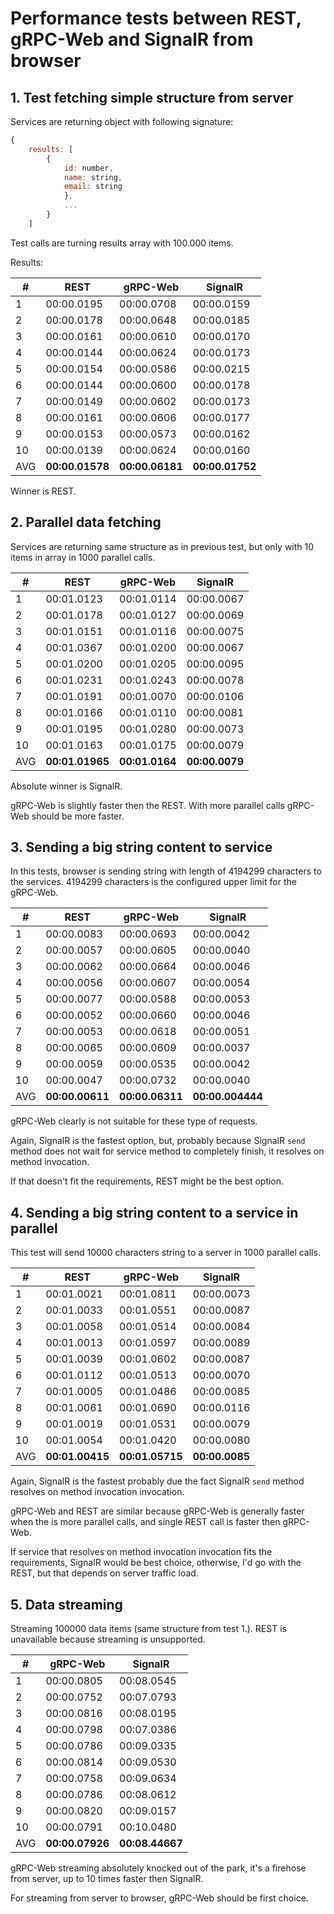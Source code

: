 # Performance tests between REST, gRPC-Web and SignalR from browser

## 1. Test fetching simple structure from server

Services are returning object with following signature: 

```javascript
{
    results: [
        {
            id: number, 
            name: string, 
            email: string
            }, 
            ...
        }
    ]
```

Test calls are turning results array with 100.000 items.

Results:

|#|REST|gRPC-Web|SignalR|
|---|---|---|---|
| 1 | 00:00.0195 | 00:00.0708 | 00:00.0159 |
| 2 | 00:00.0178 | 00:00.0648 | 00:00.0185 |
| 3 | 00:00.0161 | 00:00.0610 | 00:00.0170 |
| 4 | 00:00.0144 | 00:00.0624 | 00:00.0173 |
| 5 | 00:00.0154 | 00:00.0586 | 00:00.0215 |
| 6 | 00:00.0144 | 00:00.0600 | 00:00.0178 |
| 7 | 00:00.0149 | 00:00.0602 | 00:00.0173 |
| 8 | 00:00.0161 | 00:00.0606 | 00:00.0177 |
| 9 | 00:00.0153 | 00:00.0573 | 00:00.0162 |
| 10 | 00:00.0139 | 00:00.0624 | 00:00.0160 |
| AVG | **00:00.01578** | **00:00.06181** | **00:00.01752** |

Winner is REST.

## 2. Parallel data fetching

Services are returning same structure as in previous test, but only with 10 items in array in 1000 parallel calls.

|#|REST|gRPC-Web|SignalR|
|---|---|---|---|
| 1 | 00:01.0123 | 00:01.0114 | 00:00.0067 |
| 2 | 00:01.0178 | 00:01.0127 | 00:00.0069 |
| 3 | 00:01.0151 | 00:01.0116 | 00:00.0075 |
| 4 | 00:01.0367 | 00:01.0200 | 00:00.0067 |
| 5 | 00:01.0200 | 00:01.0205 | 00:00.0095 |
| 6 | 00:01.0231 | 00:01.0243 | 00:00.0078 |
| 7 | 00:01.0191 | 00:01.0070 | 00:00.0106 |
| 8 | 00:01.0166 | 00:01.0110 | 00:00.0081 |
| 9 | 00:01.0195 | 00:01.0280 | 00:00.0073 |
| 10 | 00:01.0163 | 00:01.0175 | 00:00.0079 |
| AVG | **00:01.01965** | **00:01.0164** | **00:00.0079** |

Absolute winner is SignalR.

gRPC-Web is slightly faster then the REST. With more parallel calls gRPC-Web should be more faster.

## 3. Sending a big string content to service

In this tests, browser is sending string with length of 4194299 characters to the services. 4194299 characters is the configured upper limit for the gRPC-Web.

|#|REST|gRPC-Web|SignalR|
|---|---|---|---|
| 1 | 00:00.0083 | 00:00.0693 | 00:00.0042 |
| 2 | 00:00.0057 | 00:00.0605 | 00:00.0040 |
| 3 | 00:00.0062 | 00:00.0664 | 00:00.0046 |
| 4 | 00:00.0056 | 00:00.0607 | 00:00.0054 |
| 5 | 00:00.0077 | 00:00.0588 | 00:00.0053 |
| 6 | 00:00.0052 | 00:00.0660 | 00:00.0046 |
| 7 | 00:00.0053 | 00:00.0618 | 00:00.0051 |
| 8 | 00:00.0065 | 00:00.0609 | 00:00.0037 |
| 9 | 00:00.0059 | 00:00.0535 | 00:00.0042 |
| 10 | 00:00.0047 | 00:00.0732 | 00:00.0040 |
| AVG | **00:00.00611** | **00:00.06311** | **00:00.004444** |

gRPC-Web clearly is not suitable for these type of requests.

Again, SignalR is the fastest option, but, probably because SignalR `send` method does not wait for service method to completely finish, it resolves on method invocation.

If that doesn't fit the requirements, REST might be the best option.

## 4. Sending a big string content to a service in parallel

This test will send 10000 characters string to a server in 1000 parallel calls.

|#|REST|gRPC-Web|SignalR|
|---|---|---|---|
| 1 | 00:01.0021 | 00:01.0811 | 00:00.0073 |
| 2 | 00:01.0033 | 00:01.0551 | 00:00.0087 |
| 3 | 00:01.0058 | 00:01.0514 | 00:00.0084 |
| 4 | 00:01.0013 | 00:01.0597 | 00:00.0089 |
| 5 | 00:01.0039 | 00:01.0602 | 00:00.0087 |
| 6 | 00:01.0112 | 00:01.0513 | 00:00.0070 |
| 7 | 00:01.0005 | 00:01.0486 | 00:00.0085 |
| 8 | 00:01.0061 | 00:01.0690 | 00:00.0116 |
| 9 | 00:01.0019 | 00:01.0531 | 00:00.0079 |
| 10 | 00:01.0054 | 00:01.0420 | 00:00.0080 |
| AVG | **00:01.00415** | **00:01.05715** | **00:00.0085** |

Again, SignalR is the fastest probably due the fact SignalR `send` method resolves on method invocation invocation.

gRPC-Web and REST are similar because gRPC-Web is generally faster when the is more parallel calls, and single REST call is faster then gRPC-Web.

If service that resolves on method invocation invocation fits the requirements, SignalR would be best choice, otherwise, I'd go with the REST, but that depends on server traffic load.

## 5. Data streaming

Streaming 100000 data items (same structure from test 1.). REST is unavailable because streaming is unsupported.

|#|gRPC-Web|SignalR|
|---|---|---|
| 1 | 00:00.0805 | 00:08.0545 |
| 2 | 00:00.0752 | 00:07.0793 |
| 3 | 00:00.0816 | 00:08.0195 |
| 4 | 00:00.0798 | 00:07.0386 |
| 5 | 00:00.0786 | 00:09.0335 |
| 6 | 00:00.0814 | 00:09.0530 |
| 7 | 00:00.0758 | 00:09.0634 |
| 8 | 00:00.0786 | 00:08.0612 |
| 9 | 00:00.0820 | 00:09.0157 |
| 10 | 00:00.0791 | 00:10.0480 |
| AVG | **00:00.07926** | **00:08.44667** |

gRPC-Web streaming absolutely knocked out of the park, it's a firehose from server, up to 10 times faster then SignalR.

For streaming from server to browser, gRPC-Web should be first choice.